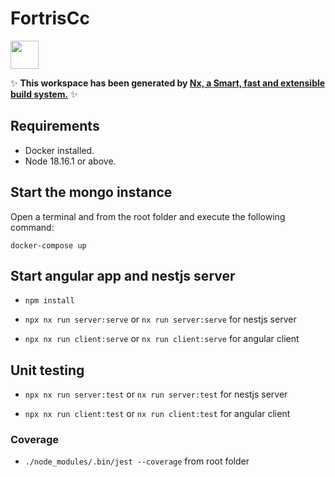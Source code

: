 # FortrisCc

<a alt="Nx logo" href="https://nx.dev" target="_blank" rel="noreferrer"><img src="https://raw.githubusercontent.com/nrwl/nx/master/images/nx-logo.png" width="45"></a>

✨ **This workspace has been generated by [Nx, a Smart, fast and extensible build system.](https://nx.dev)** ✨

## Requirements
- Docker installed.
- Node 18.16.1 or above.

## Start the mongo instance

Open a terminal and from the root folder and execute the following command:

`docker-compose up`

## Start angular app and nestjs server

- `npm install`

- `npx nx run server:serve` or `nx run server:serve` for nestjs server

- `npx nx run client:serve` or `nx run client:serve` for angular client


## Unit testing

- `npx nx run server:test` or `nx run server:test` for nestjs server

- `npx nx run client:test` or `nx run client:test` for angular client

### Coverage

- `./node_modules/.bin/jest --coverage` from root folder


